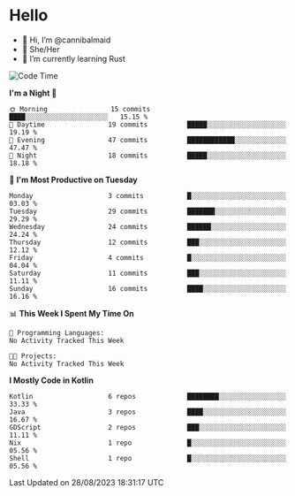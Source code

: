 # Hello
- 👋 Hi, I’m @cannibalmaid
- 👀 She/Her
- 🌱 I’m currently learning Rust

<!--START_SECTION:waka-->
![Code Time](http://img.shields.io/badge/Code%20Time-128%20hrs%207%20mins-blue)

**I'm a Night 🦉** 

```text
🌞 Morning                15 commits          ████░░░░░░░░░░░░░░░░░░░░░   15.15 % 
🌆 Daytime                19 commits          █████░░░░░░░░░░░░░░░░░░░░   19.19 % 
🌃 Evening                47 commits          ████████████░░░░░░░░░░░░░   47.47 % 
🌙 Night                  18 commits          █████░░░░░░░░░░░░░░░░░░░░   18.18 % 
```
📅 **I'm Most Productive on Tuesday** 

```text
Monday                   3 commits           █░░░░░░░░░░░░░░░░░░░░░░░░   03.03 % 
Tuesday                  29 commits          ███████░░░░░░░░░░░░░░░░░░   29.29 % 
Wednesday                24 commits          ██████░░░░░░░░░░░░░░░░░░░   24.24 % 
Thursday                 12 commits          ███░░░░░░░░░░░░░░░░░░░░░░   12.12 % 
Friday                   4 commits           █░░░░░░░░░░░░░░░░░░░░░░░░   04.04 % 
Saturday                 11 commits          ███░░░░░░░░░░░░░░░░░░░░░░   11.11 % 
Sunday                   16 commits          ████░░░░░░░░░░░░░░░░░░░░░   16.16 % 
```


📊 **This Week I Spent My Time On** 

```text
💬 Programming Languages: 
No Activity Tracked This Week

🐱‍💻 Projects: 
No Activity Tracked This Week
```

**I Mostly Code in Kotlin** 

```text
Kotlin                   6 repos             ████████░░░░░░░░░░░░░░░░░   33.33 % 
Java                     3 repos             ████░░░░░░░░░░░░░░░░░░░░░   16.67 % 
GDScript                 2 repos             ███░░░░░░░░░░░░░░░░░░░░░░   11.11 % 
Nix                      1 repo              █░░░░░░░░░░░░░░░░░░░░░░░░   05.56 % 
Shell                    1 repo              █░░░░░░░░░░░░░░░░░░░░░░░░   05.56 % 
```




 Last Updated on 28/08/2023 18:31:17 UTC
<!--END_SECTION:waka-->
